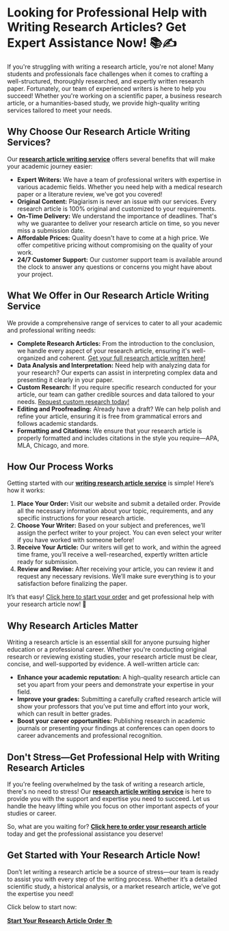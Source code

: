 # Looking for Professional Help with Writing Research Articles? Get Expert Assistance Now! 📚✍️

If you're struggling with writing a research article, you're not alone! Many students and professionals face challenges when it comes to crafting a well-structured, thoroughly researched, and expertly written research paper. Fortunately, our team of experienced writers is here to help you succeed! Whether you're working on a scientific paper, a business research article, or a humanities-based study, we provide high-quality writing services tailored to meet your needs.

## Why Choose Our Research Article Writing Services?

Our **[research article writing service](https://tinyurl.com/topessay?keyword=writing+research+article)** offers several benefits that will make your academic journey easier:

- **Expert Writers:** We have a team of professional writers with expertise in various academic fields. Whether you need help with a medical research paper or a literature review, we've got you covered!
- **Original Content:** Plagiarism is never an issue with our services. Every research article is 100% original and customized to your requirements.
- **On-Time Delivery:** We understand the importance of deadlines. That's why we guarantee to deliver your research article on time, so you never miss a submission date.
- **Affordable Prices:** Quality doesn't have to come at a high price. We offer competitive pricing without compromising on the quality of your work.
- **24/7 Customer Support:** Our customer support team is available around the clock to answer any questions or concerns you might have about your project.

## What We Offer in Our Research Article Writing Service

We provide a comprehensive range of services to cater to all your academic and professional writing needs:

- **Complete Research Articles:** From the introduction to the conclusion, we handle every aspect of your research article, ensuring it's well-organized and coherent. [Get your full research article written here!](https://tinyurl.com/topessay?keyword=writing+research+article)
- **Data Analysis and Interpretation:** Need help with analyzing data for your research? Our experts can assist in interpreting complex data and presenting it clearly in your paper.
- **Custom Research:** If you require specific research conducted for your article, our team can gather credible sources and data tailored to your needs. [Request custom research today!](https://tinyurl.com/topessay?keyword=writing+research+article)
- **Editing and Proofreading:** Already have a draft? We can help polish and refine your article, ensuring it is free from grammatical errors and follows academic standards.
- **Formatting and Citations:** We ensure that your research article is properly formatted and includes citations in the style you require—APA, MLA, Chicago, and more.

## How Our Process Works

Getting started with our **[writing research article service](https://tinyurl.com/topessay?keyword=writing+research+article)** is simple! Here’s how it works:

1. **Place Your Order:** Visit our website and submit a detailed order. Provide all the necessary information about your topic, requirements, and any specific instructions for your research article.
2. **Choose Your Writer:** Based on your subject and preferences, we’ll assign the perfect writer to your project. You can even select your writer if you have worked with someone before!
3. **Receive Your Article:** Our writers will get to work, and within the agreed time frame, you’ll receive a well-researched, expertly written article ready for submission.
4. **Review and Revise:** After receiving your article, you can review it and request any necessary revisions. We’ll make sure everything is to your satisfaction before finalizing the paper.

It’s that easy! [Click here to start your order](https://tinyurl.com/topessay?keyword=writing+research+article) and get professional help with your research article now! 🚀

## Why Research Articles Matter

Writing a research article is an essential skill for anyone pursuing higher education or a professional career. Whether you're conducting original research or reviewing existing studies, your research article must be clear, concise, and well-supported by evidence. A well-written article can:

- **Enhance your academic reputation:** A high-quality research article can set you apart from your peers and demonstrate your expertise in your field.
- **Improve your grades:** Submitting a carefully crafted research article will show your professors that you’ve put time and effort into your work, which can result in better grades.
- **Boost your career opportunities:** Publishing research in academic journals or presenting your findings at conferences can open doors to career advancements and professional recognition.

## Don't Stress—Get Professional Help with Writing Research Articles

If you're feeling overwhelmed by the task of writing a research article, there's no need to stress! Our **[research article writing service](https://tinyurl.com/topessay?keyword=writing+research+article)** is here to provide you with the support and expertise you need to succeed. Let us handle the heavy lifting while you focus on other important aspects of your studies or career.

So, what are you waiting for? **[Click here to order your research article](https://tinyurl.com/topessay?keyword=writing+research+article)** today and get the professional assistance you deserve!

## Get Started with Your Research Article Now!

Don’t let writing a research article be a source of stress—our team is ready to assist you with every step of the writing process. Whether it’s a detailed scientific study, a historical analysis, or a market research article, we’ve got the expertise you need!

Click below to start now:

[**Start Your Research Article Order** 📚](https://tinyurl.com/topessay?keyword=writing+research+article)
